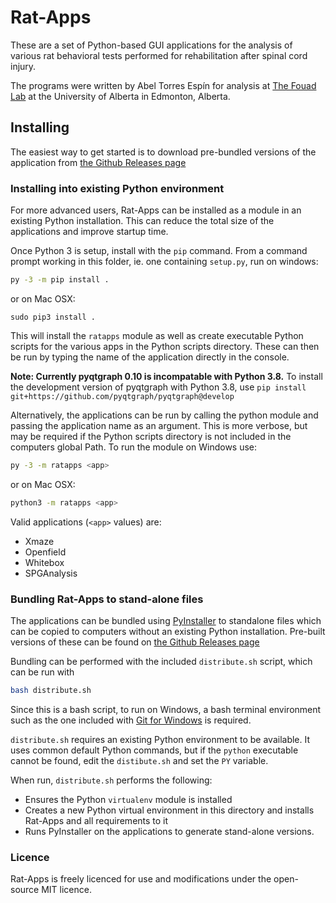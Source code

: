 # Rat-Apps

These are a set of Python-based GUI applications for the analysis of various rat behavioral tests performed for rehabilitation after spinal cord injury.

The programs were written by Abel Torres Espín for analysis at [The Fouad Lab](http://www.rehabresearch.ualberta.ca/karimfouad/about_karim) at the University of Alberta in Edmonton, Alberta.

## Installing

The easiest way to get started is to download pre-bundled versions of the application from [the Github Releases page](https://github.com/cdoolin/rat-apps/releases)



### Installing into existing Python environment

For more advanced users, Rat-Apps can be installed as a module in an existing Python installation. This can reduce the total size of the applications and improve startup time.

Once Python 3 is setup, install with the `pip` command. From a command prompt working in this folder, ie. one containing `setup.py`, run on windows:
```bash
py -3 -m pip install .
```
or on Mac OSX:
```
sudo pip3 install .
```



This will install the `ratapps` module as well as create executable Python scripts for the various apps in the Python scripts directory.  These can then be run by typing the name of the application directly in the console.


**Note: Currently pyqtgraph 0.10 is incompatable with Python 3.8.**  To install the development version of pyqtgraph with Python 3.8, use `pip install git+https://github.com/pyqtgraph/pyqtgraph@develop`

Alternatively, the applications can be run by calling the python module and passing the application name as an argument.  This is more verbose, but may be required if the Python scripts directory is not included in the computers global Path.  To run the module on Windows use:
```bash
py -3 -m ratapps <app>
```
or on Mac OSX:
```bash
python3 -m ratapps <app>
```
Valid applications (`<app>` values) are:
- Xmaze
- Openfield
- Whitebox
- SPGAnalysis



### Bundling Rat-Apps to stand-alone files

The applications can be bundled using [PyInstaller](https://www.pyinstaller.org/) to standalone files which can be copied to computers without an existing Python installation.  Pre-built versions of these can be found on [the Github Releases page](https://github.com/cdoolin/rat-apps/releases)

Bundling can be performed with the included `distribute.sh` script, which can be run with
```bash
bash distribute.sh
```
Since this is a bash script, to run on Windows, a bash terminal environment such as the one included with [Git for Windows](https://git-scm.com/download/win) is required.

`distribute.sh` requires an existing Python environment to be available. It uses common default Python commands, but if the `python` executable cannot be found, edit the `distibute.sh` and set the `PY` variable.

When run, `distribute.sh` performs the following:
- Ensures the Python `virtualenv` module is installed
- Creates a new Python virtual environment in this directory and installs Rat-Apps and all requirements to it
- Runs PyInstaller on the applications to generate stand-alone versions.


### Licence

Rat-Apps is freely licenced for use and modifications under the open-source MIT licence.

